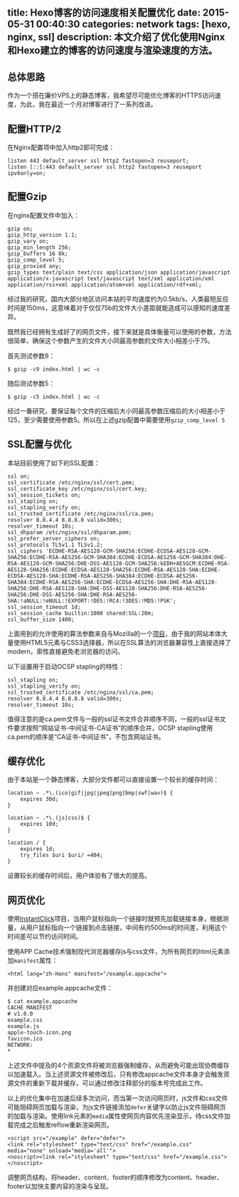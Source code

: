 title: Hexo博客的访问速度相关配置优化
date: 2015-05-31 00:40:30
categories: network
tags: [hexo, nginx, ssl]
description: 本文介绍了优化使用Nginx和Hexo建立的博客的访问速度与渲染速度的方法。
---

## 总体思路

作为一个搭在廉价VPS上的静态博客，我希望尽可能优化博客的HTTPS访问速度，为此，我在最近一个月对博客进行了一系列改进。

## 配置HTTP/2

在Nginx配置项中加入http2即可完成：

    listen 443 default_server ssl http2 fastopen=3 reuseport;
    listen [::]:443 default_server ssl http2 fastopen=3 reuseport ipv6only=on;

## 配置Gzip

在nginx配置文件中加入：

    gzip on;
    gzip_http_version 1.1;
    gzip_vary on;
    gzip_min_length 256;
    gzip_buffers 16 8k;
    gzip_comp_level 5;
    gzip_proxied any;
    gzip_types text/plain text/css application/json application/javascript application/x-javascript text/javascript text/xml application/xml application/rss+xml application/atom+xml application/rdf+xml;

经过我的研究，国内大部分地区访问本站的平均速度约为0.5kb/s，人类最短反应时间是150ms，这意味着对于仅仅75b的文件大小差距就能造成可以感知的速度差异。

既然我已经拥有生成好了的网页文件，接下来就是具体衡量可以使用的参数，方法很简单，确保这个参数产生的文件大小同最高参数的文件大小相差小于75。

首先测试参数9：

    $ gzip -c9 index.html | wc -c

随后测试参数5：

    $ gzip -c5 index.html | wc -c

经过一番研究，要保证每个文件的压缩后大小同最高参数压缩后的大小相差小于125，至少需要使用参数5。所以在上述gzip配置中需要使用`gzip_comp_level 5`

## SSL配置与优化

本站目前使用了如下的SSL配置：

    ssl on;
    ssl_certificate /etc/nginx/ssl/cert.pem;
    ssl_certificate_key /etc/nginx/ssl/cert.key;
    ssl_session_tickets on;
    ssl_stapling on;
    ssl_stapling_verify on;
    ssl_trusted_certificate /etc/nginx/ssl/ca.pem;
    resolver 8.8.4.4 8.8.8.8 valid=300s;
    resolver_timeout 10s;
    ssl_dhparam /etc/nginx/ssl/dhparam.pem;
    ssl_prefer_server_ciphers on;
    ssl_protocols TLSv1.1 TLSv1.2;
    ssl_ciphers 'ECDHE-RSA-AES128-GCM-SHA256:ECDHE-ECDSA-AES128-GCM-SHA256:ECDHE-RSA-AES256-GCM-SHA384:ECDHE-ECDSA-AES256-GCM-SHA384:DHE-RSA-AES128-GCM-SHA256:DHE-DSS-AES128-GCM-SHA256:kEDH+AESGCM:ECDHE-RSA-AES128-SHA256:ECDHE-ECDSA-AES128-SHA256:ECDHE-RSA-AES128-SHA:ECDHE-ECDSA-AES128-SHA:ECDHE-RSA-AES256-SHA384:ECDHE-ECDSA-AES256-SHA384:ECDHE-RSA-AES256-SHA:ECDHE-ECDSA-AES256-SHA:DHE-RSA-AES128-SHA256:DHE-RSA-AES128-SHA:DHE-DSS-AES128-SHA256:DHE-RSA-AES256-SHA256:DHE-DSS-AES256-SHA:DHE-RSA-AES256-SHA:!aNULL:!eNULL:!EXPORT:!DES:!RC4:!3DES:!MD5:!PSK';
    ssl_session_timeout 1d;
    ssl_session_cache builtin:1000 shared:SSL:20m;
    ssl_buffer_size 1400;

上面用到的允许使用的算法参数来自与Mozilla的一个[项目](https://mozilla.github.io/server-side-tls/ssl-config-generator/)，由于我的网站本体大量使用HTML5元素与CSS3选择器，所以在SSL算法的浏览器兼容性上直接选择了modern，索性直接避免老浏览器的访问。

以下设置用于启动OCSP stapling的特性：

    ssl_stapling on;
    ssl_stapling_verify on;
    ssl_trusted_certificate /etc/nginx/ssl/ca.pem;
    resolver 8.8.4.4 8.8.8.8 valid=300s;
    resolver_timeout 10s;

值得注意的是ca.pem文件与一般的ssl证书文件合并顺序不同，一般的ssl证书文件要求按照“网站证书-中间证书-CA证书”的顺序合并，OCSP stapling使用ca.pem的顺序是“CA证书-中间证书”，不包含网站证书。

## 缓存优化

由于本站是一个静态博客，大部分文件都可以直接设置一个较长的缓存时间：

    location ~ .*\.(ico|gif|jpg|jpeg|png|bmp|swf|wav)$ {
        expires 30d;
    }

    location ~ .*\.(js|css)$ {
        expires 10d;
    }

    location / {
        expires 1d;
        try_files $uri $uri/ =404;
    }

设置较长的缓存时间后，用户体验有了很大的提高。

## 网页优化

使用[InstantClick](http://instantclick.io)项目，当用户鼠标指向一个链接时就预先加载链接本身，根据测量，从用户鼠标指向一个链接到点击链接，中间有约500ms的时间差，利用这个时间差可以节约访问时间。

使用APP Cache技术强制现代浏览器缓存js与css文件，为所有网页的html元素添加`manifest`属性：

    <html lang="zh-Hans" manifest="/example.appcache">

并创建对应example.appcache文件：

    $ cat example.appcache
    CACHE MANIFEST
    # v1.0.0
    example.css
    example.js
    apple-touch-icon.png
    favicon.ico
    NETWORK:
    *

上述文件中提及的4个资源文件将被浏览器强制缓存，从而避免可能出现协商缓存以加速载入。当上述资源文件被修改后，只有修改appcache文件本身才会触发资源文件的重新下载并缓存，可以通过修改注释部分的版本号完成此工作。

以上的优化集中在加速后续多次访问，而当第一次访问网页时，js文件和css文件可能阻碍网页加载与渲染，为js文件链接添加`defer`关键字以防止js文件阻碍网页的加载与渲染。使用link元素的`media`属性使网页内容优先渲染显示，待css文件加载完成之后触发reflow重新渲染网页。

    <script src="/example" defer="defer">
    <link rel="stylesheet" type="text/css" href="/example.css" media="none" onload="media='all'">
    <noscript><link rel="stylesheet" type="text/css" href="/example.css"></noscript>

调整网页结构，将header、content、footer的顺序修改为content、header、footer以加快主要内容的渲染与呈现。
